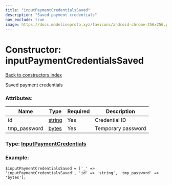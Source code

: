 ```yaml
---
title: "inputPaymentCredentialsSaved"
description: "Saved payment credentials"
nav_exclude: true
image: https://docs.madelineproto.xyz/favicons/android-chrome-256x256.png
---
```

# Constructor: inputPaymentCredentialsSaved  
[Back to constructors index](/API_docs/constructors/index.html)



Saved payment credentials

### Attributes:

| Name     |    Type       | Required | Description |
|----------|---------------|----------|-------------|
|id|[string](/API_docs/types/string.html) | Yes|Credential ID|
|tmp\_password|[bytes](/API_docs/types/bytes.html) | Yes|Temporary password|



### Type: [InputPaymentCredentials](/API_docs/types/InputPaymentCredentials.html)


### Example:

```
$inputPaymentCredentialsSaved = ['_' => 'inputPaymentCredentialsSaved', 'id' => 'string', 'tmp_password' => 'bytes'];
```  
